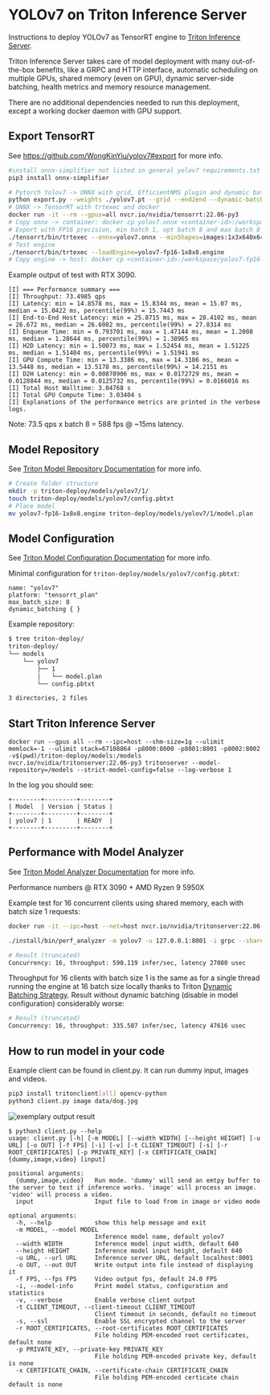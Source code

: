 # YOLOv7 on Triton Inference Server

Instructions to deploy YOLOv7 as TensorRT engine to [Triton Inference Server](https://github.com/NVIDIA/triton-inference-server).

Triton Inference Server takes care of model deployment with many out-of-the-box benefits, like a GRPC and HTTP interface, automatic scheduling on multiple GPUs, shared memory (even on GPU), dynamic server-side batching, health metrics and memory resource management.

There are no additional dependencies needed to run this deployment, except a working docker daemon with GPU support.

## Export TensorRT

See https://github.com/WongKinYiu/yolov7#export for more info.

```bash
#install onnx-simplifier not listed in general yolov7 requirements.txt
pip3 install onnx-simplifier 

# Pytorch Yolov7 -> ONNX with grid, EfficientNMS plugin and dynamic batch size
python export.py --weights ./yolov7.pt --grid --end2end --dynamic-batch --simplify --topk-all 100 --iou-thres 0.65 --conf-thres 0.35 --img-size 640 640
# ONNX -> TensorRT with trtexec and docker
docker run -it --rm --gpus=all nvcr.io/nvidia/tensorrt:22.06-py3
# Copy onnx -> container: docker cp yolov7.onnx <container-id>:/workspace/
# Export with FP16 precision, min batch 1, opt batch 8 and max batch 8
./tensorrt/bin/trtexec --onnx=yolov7.onnx --minShapes=images:1x3x640x640 --optShapes=images:8x3x640x640 --maxShapes=images:8x3x640x640 --fp16 --workspace=4096 --saveEngine=yolov7-fp16-1x8x8.engine --timingCacheFile=timing.cache
# Test engine
./tensorrt/bin/trtexec --loadEngine=yolov7-fp16-1x8x8.engine
# Copy engine -> host: docker cp <container-id>:/workspace/yolov7-fp16-1x8x8.engine .
```

Example output of test with RTX 3090.

```
[I] === Performance summary ===
[I] Throughput: 73.4985 qps
[I] Latency: min = 14.8578 ms, max = 15.8344 ms, mean = 15.07 ms, median = 15.0422 ms, percentile(99%) = 15.7443 ms
[I] End-to-End Host Latency: min = 25.8715 ms, max = 28.4102 ms, mean = 26.672 ms, median = 26.6082 ms, percentile(99%) = 27.8314 ms
[I] Enqueue Time: min = 0.793701 ms, max = 1.47144 ms, mean = 1.2008 ms, median = 1.28644 ms, percentile(99%) = 1.38965 ms
[I] H2D Latency: min = 1.50073 ms, max = 1.52454 ms, mean = 1.51225 ms, median = 1.51404 ms, percentile(99%) = 1.51941 ms
[I] GPU Compute Time: min = 13.3386 ms, max = 14.3186 ms, mean = 13.5448 ms, median = 13.5178 ms, percentile(99%) = 14.2151 ms
[I] D2H Latency: min = 0.00878906 ms, max = 0.0172729 ms, mean = 0.0128844 ms, median = 0.0125732 ms, percentile(99%) = 0.0166016 ms
[I] Total Host Walltime: 3.04768 s
[I] Total GPU Compute Time: 3.03404 s
[I] Explanations of the performance metrics are printed in the verbose logs.
```

Note: 73.5 qps x batch 8 = 588 fps @ ~15ms latency.

## Model Repository

See [Triton Model Repository Documentation](https://github.com/triton-inference-server/server/blob/main/docs/model_repository.md#model-repository) for more info.

```bash
# Create folder structure
mkdir -p triton-deploy/models/yolov7/1/
touch triton-deploy/models/yolov7/config.pbtxt
# Place model
mv yolov7-fp16-1x8x8.engine triton-deploy/models/yolov7/1/model.plan
```

## Model Configuration

See [Triton Model Configuration Documentation](https://github.com/triton-inference-server/server/blob/main/docs/model_configuration.md#model-configuration) for more info.

Minimal configuration for `triton-deploy/models/yolov7/config.pbtxt`:

```
name: "yolov7"
platform: "tensorrt_plan"
max_batch_size: 8
dynamic_batching { }
```

Example repository:

```bash
$ tree triton-deploy/
triton-deploy/
└── models
    └── yolov7
        ├── 1
        │   └── model.plan
        └── config.pbtxt

3 directories, 2 files
```

## Start Triton Inference Server

```
docker run --gpus all --rm --ipc=host --shm-size=1g --ulimit memlock=-1 --ulimit stack=67108864 -p8000:8000 -p8001:8001 -p8002:8002 -v$(pwd)/triton-deploy/models:/models nvcr.io/nvidia/tritonserver:22.06-py3 tritonserver --model-repository=/models --strict-model-config=false --log-verbose 1
```

In the log you should see:

```
+--------+---------+--------+
| Model  | Version | Status |
+--------+---------+--------+
| yolov7 | 1       | READY  |
+--------+---------+--------+
```

## Performance with Model Analyzer

See [Triton Model Analyzer Documentation](https://github.com/triton-inference-server/server/blob/main/docs/model_analyzer.md#model-analyzer) for more info.

Performance numbers @ RTX 3090 + AMD Ryzen 9 5950X

Example test for 16 concurrent clients using shared memory, each with batch size 1 requests:

```bash
docker run -it --ipc=host --net=host nvcr.io/nvidia/tritonserver:22.06-py3-sdk /bin/bash

./install/bin/perf_analyzer -m yolov7 -u 127.0.0.1:8001 -i grpc --shared-memory system --concurrency-range 16

# Result (truncated)
Concurrency: 16, throughput: 590.119 infer/sec, latency 27080 usec
```

Throughput for 16 clients with batch size 1 is the same as for a single thread running the engine at 16 batch size locally thanks to Triton [Dynamic Batching Strategy](https://github.com/triton-inference-server/server/blob/main/docs/model_configuration.md#dynamic-batcher). Result without dynamic batching (disable in model configuration) considerably worse:

```bash
# Result (truncated)
Concurrency: 16, throughput: 335.587 infer/sec, latency 47616 usec
```

## How to run model in your code

Example client can be found in client.py. It can run dummy input, images and videos.

```bash
pip3 install tritonclient[all] opencv-python
python3 client.py image data/dog.jpg
```

![exemplary output result](data/dog_result.jpg)

```
$ python3 client.py --help
usage: client.py [-h] [-m MODEL] [--width WIDTH] [--height HEIGHT] [-u URL] [-o OUT] [-f FPS] [-i] [-v] [-t CLIENT_TIMEOUT] [-s] [-r ROOT_CERTIFICATES] [-p PRIVATE_KEY] [-x CERTIFICATE_CHAIN] {dummy,image,video} [input]

positional arguments:
  {dummy,image,video}   Run mode. 'dummy' will send an emtpy buffer to the server to test if inference works. 'image' will process an image. 'video' will process a video.
  input                 Input file to load from in image or video mode

optional arguments:
  -h, --help            show this help message and exit
  -m MODEL, --model MODEL
                        Inference model name, default yolov7
  --width WIDTH         Inference model input width, default 640
  --height HEIGHT       Inference model input height, default 640
  -u URL, --url URL     Inference server URL, default localhost:8001
  -o OUT, --out OUT     Write output into file instead of displaying it
  -f FPS, --fps FPS     Video output fps, default 24.0 FPS
  -i, --model-info      Print model status, configuration and statistics
  -v, --verbose         Enable verbose client output
  -t CLIENT_TIMEOUT, --client-timeout CLIENT_TIMEOUT
                        Client timeout in seconds, default no timeout
  -s, --ssl             Enable SSL encrypted channel to the server
  -r ROOT_CERTIFICATES, --root-certificates ROOT_CERTIFICATES
                        File holding PEM-encoded root certificates, default none
  -p PRIVATE_KEY, --private-key PRIVATE_KEY
                        File holding PEM-encoded private key, default is none
  -x CERTIFICATE_CHAIN, --certificate-chain CERTIFICATE_CHAIN
                        File holding PEM-encoded certicate chain default is none
```

